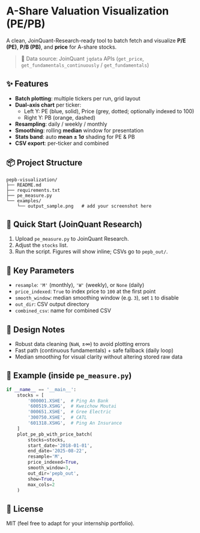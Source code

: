 # A-Share Valuation Visualization (PE/PB)

A clean, JoinQuant-Research-ready tool to batch fetch and visualize **P/E (PE)**, **P/B (PB)**, and **price** for A-share stocks.

> 🧰 Data source: JoinQuant `jqdata` APIs (`get_price`, `get_fundamentals_continuously` / `get_fundamentals`)

## ✨ Features
- **Batch plotting**: multiple tickers per run, grid layout
- **Dual-axis chart** per ticker:
  - Left Y: PE (blue, solid), Price (grey, dotted; optionally indexed to 100)
  - Right Y: PB (orange, dashed)
- **Resampling**: daily / weekly / monthly
- **Smoothing**: rolling **median** window for presentation
- **Stats band**: auto **mean ± 1σ** shading for PE & PB
- **CSV export**: per-ticker and combined

## 📦 Project Structure
```
pepb-visualization/
├── README.md
├── requirements.txt
├── pe_measure.py
└── examples/
    └── output_sample.png   # add your screenshot here
```

## 🚀 Quick Start (JoinQuant Research)
1. Upload `pe_measure.py` to JoinQuant Research.
2. Adjust the `stocks` list.
3. Run the script. Figures will show inline; CSVs go to `pepb_out/`.

## 🔧 Key Parameters
- `resample`: `'M'` (monthly), `'W'` (weekly), or `None` (daily)
- `price_indexed`: `True` to index price to `100` at the first point
- `smooth_window`: median smoothing window (e.g. `3`), set `1` to disable
- `out_dir`: CSV output directory
- `combined_csv`: name for combined CSV

## 🧠 Design Notes
- Robust data cleaning (`NaN`, ±∞) to avoid plotting errors
- Fast path (continuous fundamentals) + safe fallback (daily loop)
- Median smoothing for visual clarity without altering stored raw data

## 📝 Example (inside `pe_measure.py`)
```python
if __name__ == '__main__':
    stocks = [
        '000001.XSHE',  # Ping An Bank
        '600519.XSHG',  # Kweichow Moutai
        '000651.XSHE',  # Gree Electric
        '300750.XSHE',  # CATL
        '601318.XSHG',  # Ping An Insurance
    ]
    plot_pe_pb_with_price_batch(
        stocks=stocks,
        start_date='2018-01-01',
        end_date='2025-08-22',
        resample='M',
        price_indexed=True,
        smooth_window=3,
        out_dir='pepb_out',
        show=True,
        max_cols=2
    )
```

## 📑 License
MIT (feel free to adapt for your internship portfolio).
